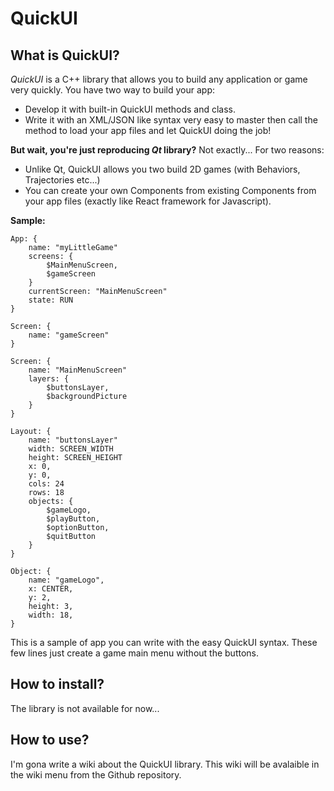 # QuickUI
## What is QuickUI?
*QuickUI* is a C++ library that allows you to build any application or game very quickly. You have two way to build your app: 
- Develop it with built-in QuickUI methods and class. 
- Write it with an XML/JSON like syntax very easy to master then call the method to load your app files and let QuickUI doing the job!

**But wait, you're just reproducing *Qt* library?**
Not exactly... For two reasons:
- Unlike Qt, QuickUI allows you two build 2D games (with Behaviors, Trajectories etc...)
- You can create your own Components from existing Components from your app files (exactly like React framework for Javascript).

**Sample:**
```
App: {
    name: "myLittleGame"
    screens: {
        $MainMenuScreen,
        $gameScreen
    }
    currentScreen: "MainMenuScreen"
    state: RUN
}

Screen: {
    name: "gameScreen"
}

Screen: {
    name: "MainMenuScreen"
    layers: {
        $buttonsLayer,
        $backgroundPicture
    }
}

Layout: {
    name: "buttonsLayer"
    width: SCREEN_WIDTH
    height: SCREEN_HEIGHT
    x: 0,
    y: 0,
    cols: 24
    rows: 18
    objects: {
        $gameLogo,
        $playButton,
        $optionButton,
        $quitButton
    }
}

Object: {
    name: "gameLogo",
    x: CENTER,
    y: 2,
    height: 3,
    width: 18,
}

 ```
This is a sample of app you can write with the easy QuickUI syntax. These few lines just create a game main menu without the buttons.

## How to install?
The library is not available for now...

## How to use?
I'm gona write a wiki about the QuickUI library. This wiki will be avalaible in the wiki menu from the Github repository.
